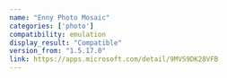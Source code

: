 ```yaml
---
name: "Enny Photo Mosaic"
categories: ['photo']
compatibility: emulation
display_result: "Compatible"
version_from: "1.5.17.0"
link: https://apps.microsoft.com/detail/9MVS9DK28VFB
---
```

